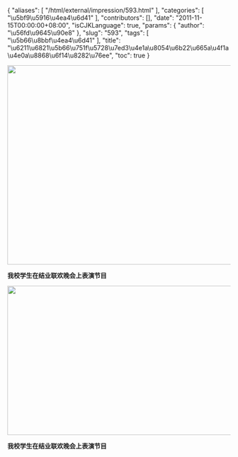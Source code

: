 {
    "aliases": [
        "/html/external/impression/593.html"
    ],
    "categories": [
        "\u5bf9\u5916\u4ea4\u6d41"
    ],
    "contributors": [],
    "date": "2011-11-15T00:00:00+08:00",
    "isCJKLanguage": true,
    "params": {
        "author": "\u56fd\u9645\u90e8"
    },
    "slug": "593",
    "tags": [
        "\u5b66\u8bbf\u4ea4\u6d41"
    ],
    "title": "\u6211\u6821\u5b66\u751f\u5728\u7ed3\u4e1a\u8054\u6b22\u665a\u4f1a\u4e0a\u8868\u6f14\u8282\u76ee",
    "toc": true
}

<img
    src="https://cdn.tfls.online/mirror/full/cade35a06513e06bcff85f26851bac64bd55dc99.jpg"
    style="display:block;margin-left:auto;margin-right:auto;"
    decoding="async"
    fetchpriority="auto"
    loading="lazy"
    height="450"
    width="600"
/>

**我校学生在结业联欢晚会上表演节目**


<img
    src="https://cdn.tfls.online/mirror/full/4c8a8947ddea36f3e8fe3bafd9ef801d8ce3de2b.jpg"
    style="display:block;margin-left:auto;margin-right:auto;"
    decoding="async"
    fetchpriority="auto"
    loading="lazy"
    height="337"
    width="600"
/>

**我校学生在结业联欢晚会上表演节目**


